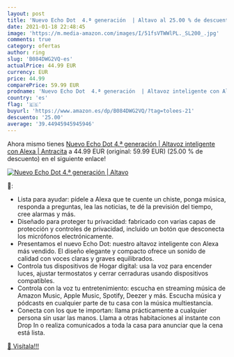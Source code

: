 ```yaml
---
layout: post
title: 'Nuevo Echo Dot  4.ª generación  | Altavo al 25.00 % de descuento'
date: 2021-01-18 22:48:45
image: 'https://m.media-amazon.com/images/I/51fsVTWWlPL._SL200_.jpg'
comments: true
category: ofertas
author: ring
slug: 'B084DWG2VQ-es'
actualPrice: 44.99 EUR
currency: EUR
price: 44.99
comparePrice: 59.99 EUR
prodname: 'Nuevo Echo Dot  4.ª generación  | Altavoz inteligente con Alexa | Antracita'
country: 'es'
flag: '🇪🇸'
buyurl: 'https://www.amazon.es/dp/B084DWG2VQ/?tag=tolees-21'
descuento: '25.00'
average: '39.44945945945946'
---
```


Ahora mismo tienes [Nuevo Echo Dot  4.ª generación  | Altavoz inteligente con Alexa | Antracita](https://www.amazon.es/dp/B084DWG2VQ/?tag=tolees-21) a 44.99 EUR (original: 59.99 EUR) (25.00 %  de descuento) en el siguiente enlace!

[![Nuevo Echo Dot  4.ª generación  | Altavo](https://m.media-amazon.com/images/I/51fsVTWWlPL._SL200_.jpg)](https://www.amazon.es/dp/B084DWG2VQ/?tag=tolees-21)

🔎:

- Lista para ayudar: pídele a Alexa que te cuente un chiste, ponga música, responda a preguntas, lea las noticias, te dé la previsión del tiempo, cree alarmas y más.
- Diseñado para proteger tu privacidad: fabricado con varias capas de protección y controles de privacidad, incluido un botón que desconecta los micrófonos electrónicamente.
- Presentamos el nuevo Echo Dot: nuestro altavoz inteligente con Alexa más vendido. El diseño elegante y compacto ofrece un sonido de calidad con voces claras y graves equilibrados.
- Controla tus dispositivos de Hogar digital: usa la voz para encender luces, ajustar termostatos y cerrar cerraduras usando dispositivos compatibles.
- Controla con la voz tu entretenimiento: escucha en streaming música de Amazon Music, Apple Music, Spotify, Deezer y más. Escucha música y pódcasts en cualquier parte de tu casa con la música multiestancia.
- Conecta con los que te importan: llama prácticamente a cualquier persona sin usar las manos. Llama a otras habitaciones al instante con Drop In o realiza comunicados a toda la casa para anunciar que la cena está lista.

[🛒 Visítala!!!](https://www.amazon.es/dp/B084DWG2VQ/?tag=tolees-21)
